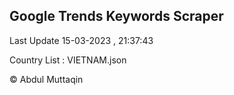 

## Google Trends Keywords Scraper 
 
Last Update 15-03-2023 , 21:37:43

Country List :
VIETNAM.json



© Abdul Muttaqin 
